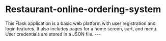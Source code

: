 # Restaurant-online-ordering-system
This Flask application is a basic web platform with user registration and login features. It also includes pages for a home screen, cart, and menu. User credentials are stored in a JSON file.  ---
